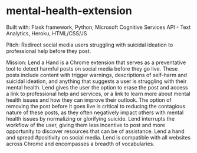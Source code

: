 # mental-health-extension

Built with: Flask framework, Python, Microsoft Cognitive Services API - Text Analytics, Heroku, HTML/CSS/JS

Pitch: Redirect social media users struggling with suicidal ideation to professional help before they post. 

Mission: Lend a Hand is a Chrome extension that serves as a preventative tool to detect harmful posts on social media before they go live. These posts include content with trigger warnings, descriptions of self-harm and suicidal ideation, and anything that suggests a user is struggling with their mental health. Lend gives the user the option to erase the post and access a link to professional help and services, or a link to learn more about mental health issues and how they can improve their outlook. The option of removing the post before it goes live is critical to reducing the contagious nature of these posts, as they often negatively impact others with mental health issues by normalizing or glorifying suicide. Lend interrupts the workflow of the user, giving them less incentive to post and more opportunity to discover resources that can be of assistance. Lend a hand and spread #positivity on social media. Lend is compatible with all websites across Chrome and encompasses a breadth of vocabularies.